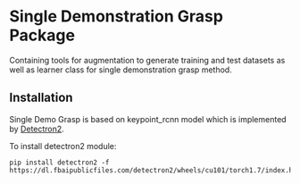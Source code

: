 # Single Demonstration Grasp Package

Containing tools for augmentation to generate training and test datasets as well as learner class for single demonstration grasp method.

## Installation 

Single Demo Grasp is based on keypoint_rcnn model which is implemented by [Detectron2](https://github.com/facebookresearch/detectron2).

To install detectron2 module:
``` 
pip install detectron2 -f https://dl.fbaipublicfiles.com/detectron2/wheels/cu101/torch1.7/index.html
``` 



